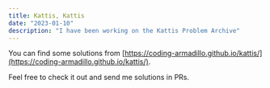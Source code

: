 ```yaml
---
title: Kattis, Kattis
date: "2023-01-10"
description: "I have been working on the Kattis Problem Archive"
---
```


You can find some solutions from [https://coding-armadillo.github.io/kattis/](https://coding-armadillo.github.io/kattis/).

Feel free to check it out and send me solutions in PRs.
